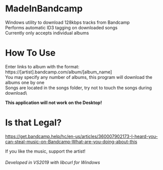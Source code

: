# MadeInBandcamp
Windows utility to download 128kbps tracks from Bandcamp\
Performs automatic ID3 tagging on downloaded songs\
Currently only accepts individual albums

# How To Use
Enter links to album with the format:\
https://[artist].bandcamp.com/album/[album_name]\
You may specify any number of albums, this program will download the albums one by one\
Songs are located in the songs folder, try not to touch the songs during download\

__This application will not work on the Desktop!__
  
# Is that Legal?
https://get.bandcamp.help/hc/en-us/articles/360007902173-I-heard-you-can-steal-music-on-Bandcamp-What-are-you-doing-about-this

If you like the music, support the artist!
  
###### Developed in VS2019 with libcurl for Windows
